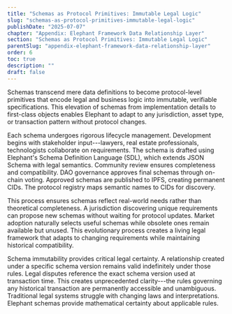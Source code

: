 ```yaml
---
title: "Schemas as Protocol Primitives: Immutable Legal Logic"
slug: "schemas-as-protocol-primitives-immutable-legal-logic"
publishDate: "2025-07-07"
chapter: "Appendix: Elephant Framework Data Relationship Layer"
section: "Schemas as Protocol Primitives: Immutable Legal Logic"
parentSlug: "appendix-elephant-framework-data-relationship-layer"
order: 6
toc: true
description: ""
draft: false
---
```


Schemas transcend mere data definitions to become protocol-level primitives that encode legal and business logic into immutable, verifiable specifications. This elevation of schemas from implementation details to first-class objects enables Elephant to adapt to any jurisdiction, asset type, or transaction pattern without protocol changes.

Each schema undergoes rigorous lifecycle management. Development begins with stakeholder input---lawyers, real estate professionals, technologists collaborate on requirements. The schema is drafted using Elephant's Schema Definition Language (SDL), which extends JSON Schema with legal semantics. Community review ensures completeness and compatibility. DAO governance approves final schemas through on-chain voting. Approved schemas are published to IPFS, creating permanent CIDs. The protocol registry maps semantic names to CIDs for discovery.

This process ensures schemas reflect real-world needs rather than theoretical completeness. A jurisdiction discovering unique requirements can propose new schemas without waiting for protocol updates. Market adoption naturally selects useful schemas while obsolete ones remain available but unused. This evolutionary process creates a living legal framework that adapts to changing requirements while maintaining historical compatibility.

Schema immutability provides critical legal certainty. A relationship created under a specific schema version remains valid indefinitely under those rules. Legal disputes reference the exact schema version used at transaction time. This creates unprecedented clarity---the rules governing any historical transaction are permanently accessible and unambiguous. Traditional legal systems struggle with changing laws and interpretations. Elephant schemas provide mathematical certainty about applicable rules.
